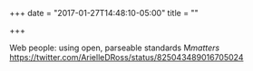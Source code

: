 +++
date = "2017-01-27T14:48:10-05:00"
title = ""

+++

Web people: using open, parseable standards M*matters* https://twitter.com/ArielleDRoss/status/825043489016705024
